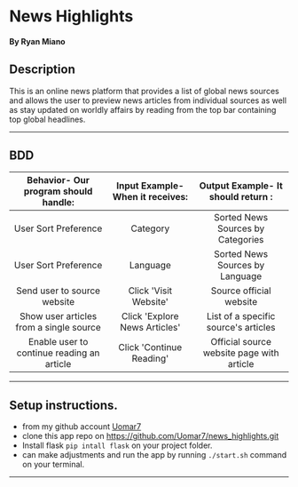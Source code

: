 # News Highlights

#### By **Ryan Miano**


## Description
This is an online news platform that provides a list of global news sources and allows the user to preview news articles from individual sources as well as stay updated on worldly affairs by reading from the top bar containing top global headlines.

---
## BDD
| Behavior- Our program should handle:       | Input Example- When it receives: | Output Example- It should return        :|
| :----------------------------------------: | :------------------------------: | :----------------------------------------:|
| User Sort Preference                       | Category                         | Sorted News Sources by Categories         |
| User Sort Preference                       | Language                         | Sorted News Sources by Language           |
| Send user to source website                | Click 'Visit Website'            | Source official website                   |
|Show user articles from a single source     | Click 'Explore News Articles'    | List of a specific source's articles      |
| Enable user to continue reading an article | Click 'Continue Reading'         | Official source website page with article |

---

## Setup instructions.

* from my github account [Uomar7]()
* clone this app repo on <https://github.com/Uomar7/news_highlights.git>
* Install flask `pip intall flask` on your project folder.
* can make adjustments and run the app by running `./start.sh` command on your terminal.

---
